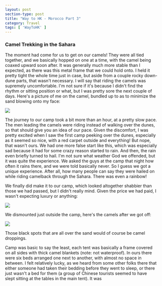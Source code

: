 ```yaml
---
layout: post
section-type: post
title: "Way to HK - Morocco Part 3"
category: Travel
tags: [ 'WayToHK' ]
---
```


### Camel Trekking in the Sahara

The moment had come for us to get on our camels! They were all tied together, and we
basically hopped on one at a time, with the camel being coaxed upward soon after. It was
generally much more stable than I expected, as there was this metal frame that we could
hold onto. I held it pretty tight the whole time just in case, but aside from a couple
rocky down-dune parts, that wasn't necessary. I will say that riding the camels was
supremely uncomfortable. I'm not sure if it's because I didn't find the rhythm or sitting
position or what, but I was pretty sore the next couple of days. Here's a picture of me on
the camel, bundled up to as to minimize the sand blowing onto my face:

![](https://dl.dropboxusercontent.com/s/n5y35cisxkq1282/OnCamel.jpg?dl=0)

The journey to our camp took a bit more than an hour, at a pretty slow pace. The men
leading the camels were riding instead of walking over the dunes, so that should give
you an idea of our pace. Given the discomfort, I was pretty excited when I saw the
first camp peeking over the dunes, especially as it seemed so nice, with a red carpet
outside and everything! But nope, that wasn't ours. We had one more false start like
this, which was especially sad because it had for some crazy reason started to rain.
And then, the rain even briefly turned to hail. I'm not sure what weather God we offended,
but it was quite the experience. We asked the guys at the camp that night how often it
rains there, and we were told basically never. So I guess we got a unique experience.
After all, how many people can say they were hailed on while riding camelback through the
Sahara. There was even a rainbow!

We finally did make it to our camp, which looked altogether shabbier than those
we had passed, but I didn't really mind. Given the price we had paid, I wasn't expecting
luxury or anything:

![](https://dl.dropboxusercontent.com/s/q7y9yv39jxga270/P3190046.JPG?dl=0)

We dismounted just outside the camp, here's the camels after we got off:

![](https://dl.dropboxusercontent.com/s/f3r1nswzl6tigmf/P3190044.JPG?dl=0)

Those black spots that are all over the sand would of course be camel droppings.

Camp was basic to say the least, each tent was basically a frame covered on all
sides with thick camel blankets (note: not waterproof). In ours there were
six beds arranged one next to another, with almost no space in between. I felt
relatively lucky, as we heard from some other folks there that either someone had
taken their bedding before they went to sleep, or there just wasn't a bed for them
(a group of Chinese tourists seemed to have slept sitting at the tables in the main tent).
It was 